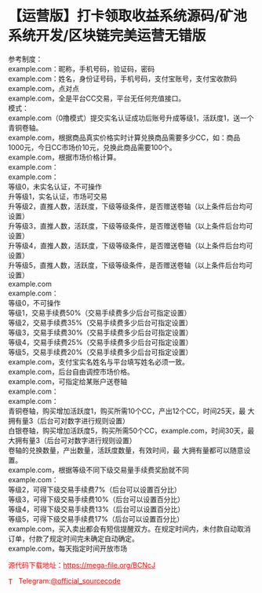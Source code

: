 # 【运营版】打卡领取收益系统源码/矿池系统开发/区块链完美运营无错版

参考制度：<br>example.com：昵称，手机号码，验证码，密码<br>example.com：姓名，身份证号码，手机号码，支付宝账号，支付宝收款码<br>example.com，点对点<br>example.com，全是平台CC交易，平台无任何充值接口。<br>模式：<br>example.com（0撸模式）提交实名认证成功后账号升成等级1，活跃度1，送一个青铜卷轴。<br>example.com，根据商品真实价格实时计算兑换商品需要多少CC，如：商品1000元，今日CC市场价10元，兑换此商品需要100个。<br>example.com，根据市场价格计算。<br>example.com：<br>example.com：<br>等级0，未实名认证，不可操作<br>升等级1，实名认证，市场可交易<br>升等级2，直推人数，活跃度，下级等级条件，是否赠送卷轴（以上条件后台均可设置）<br>升等级3，直推人数，活跃度，下级等级条件，是否赠送卷轴（以上条件后台均可设置）<br>升等级4，直推人数，活跃度，下级等级条件，是否赠送卷轴（以上条件后台均可设置）<br>升等级5，直推人数，活跃度，下级等级条件，是否赠送卷轴（以上条件后台均可设置）<br>example.com<br>example.com：<br>等级0，不可操作<br>等级1，交易手续费50%（交易手续费多少后台可指定设置）<br>等级2，交易手续费35%（交易手续费多少后台可指定设置）<br>等级3，交易手续费30%（交易手续费多少后台可指定设置）<br>等级4，交易手续费25%（交易手续费多少后台可指定设置）<br>等级5，交易手续费20%（交易手续费多少后台可指定设置）<br>example.com，支付宝实名姓名与平台填写姓名必须一致。<br>example.com，后台自由调控市场价格。<br>example.com，可指定给某账户送卷轴<br>example.com：<br>example.com：<br>青铜卷轴，购买增加活跃度1，购买所需10个CC，产出12个CC，时间25天，最 大拥有量3（后台可对数字进行规则设置）<br>白银卷轴，购买增加活跃度5，购买所需50个CC，example.com，时间30天，最 大拥有量3（后台可对数字进行规则设置）<br>卷轴的兑换数量，产出数量，活跃度数量，有效时间，最 大拥有量都可以随意设置。<br>example.com，根据等级不同下级交易量手续费奖励就不同<br>example.com：<br>等级2，可得下级交易手续费7%（后台可以设置百分比）<br>等级3，可得下级交易手续费10%（后台可以设置百分比）<br>等级4，可得下级交易手续费13%（后台可以设置百分比）<br>等级5，可得下级交易手续费17%（后台可以设置百分比）<br>example.com，买入卖出都会有短信提醒双方。在规定时间内，未付款自动取消订单，付款了规定时间完未确定自动确定。<br>example.com，每天指定时间开放市场<br>


<p style="color: red;">源代码下载地址：<a href="https://mega-file.org/BCNcJ" style="color: red;">https://mega-file.org/BCNcJ</a></p><p style="color: red;"><img src="https://cdn-icons-png.flaticon.com/512/2111/2111646.png" alt="Telegram Icon" style="width: 16px; vertical-align: middle; margin-right: 5px;">Telegram:<a href="https://t.me/official_sourcecode" style="color: red;">@official_sourcecode</a></p>